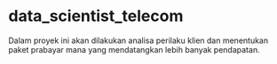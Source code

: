 # data_scientist_telecom
Dalam proyek ini akan dilakukan analisa perilaku klien dan menentukan paket prabayar mana yang mendatangkan lebih banyak pendapatan.
